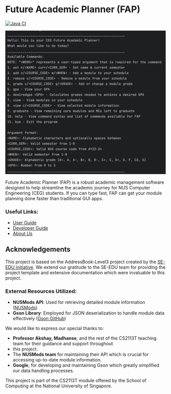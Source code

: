 # Future Academic Planner (FAP)

[![Java CI](https://github.com/AY2324S2-CS2113T-W14-3/tp/actions/workflows/gradle.yml/badge.svg?branch=master)](https://github.com/AY2324S2-CS2113T-W14-3/tp/actions/workflows/gradle.yml)

![Ui](images/Ui.png)

Future Academic Planner (FAP) is a robust academic management software designed to help streamline the academic journey 
for NUS Computer Engineering (CEG) students. If you can type fast, FAP can get your module planning done faster than 
traditional GUI apps.

### Useful Links:
- [User Guide](UserGuide.md)
- [Developer Guide](DeveloperGuide.md)
- [About Us](AboutUs.md)

## Acknowledgements

This project is based on the AddressBook-Level3 project created by the [SE-EDU initiative](https://se-education.org). 
We extend our gratitude to the SE-EDU team for providing the project template and extensive documentation which were 
invaluable to this project.

### External Resources Utilized:
- **NUSMods API**: Used for retrieving detailed module information ([NUSMods](https://nusmods.com))
- **Gson Library**: Employed for JSON deserialization to handle module data effectively
([Gson GitHub](https://github.com/google/gson))

We would like to express our special thanks to:
- **Professor Akshay, Madhanse**, and the rest of the CS2113T teaching team for their guidance and support throughout 
- this project.
- The **NUSMods team** for maintaining their API which is crucial for accessing up-to-date module information.
- **Google**, for developing and maintaining Gson which greatly simplified our data handling processes.

This project is part of the CS2113T module offered by the School of Computing at the National University of Singapore.
